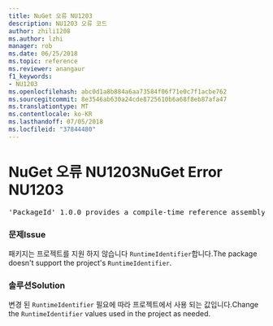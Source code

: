 ```yaml
---
title: NuGet 오류 NU1203
description: NU1203 오류 코드
author: zhili1208
ms.author: lzhi
manager: rob
ms.date: 06/25/2018
ms.topic: reference
ms.reviewer: anangaur
f1_keywords:
- NU1203
ms.openlocfilehash: abc0d1a8b884a6aa73584f06f71e0c7f1acbe762
ms.sourcegitcommit: 8e3546ab630a24cde8725610b6a68f8eb87afa47
ms.translationtype: MT
ms.contentlocale: ko-KR
ms.lasthandoff: 07/05/2018
ms.locfileid: "37844480"
---
```

# <a name="nuget-error-nu1203"></a><span data-ttu-id="36e61-103">NuGet 오류 NU1203</span><span class="sxs-lookup"><span data-stu-id="36e61-103">NuGet Error NU1203</span></span>

<pre>'PackageId' 1.0.0 provides a compile-time reference assembly for 'Foo.dll' on 'TargetFramework', but there is no compatible run-time assembly.</pre>

### <a name="issue"></a><span data-ttu-id="36e61-104">문제</span><span class="sxs-lookup"><span data-stu-id="36e61-104">Issue</span></span>
<span data-ttu-id="36e61-105">패키지는 프로젝트를 지원 하지 않습니다 `RuntimeIdentifier`합니다.</span><span class="sxs-lookup"><span data-stu-id="36e61-105">The package doesn't support the project's `RuntimeIdentifier`.</span></span> 

### <a name="solution"></a><span data-ttu-id="36e61-106">솔루션</span><span class="sxs-lookup"><span data-stu-id="36e61-106">Solution</span></span>
<span data-ttu-id="36e61-107">변경 된 `RuntimeIdentifier` 필요에 따라 프로젝트에서 사용 되는 값입니다.</span><span class="sxs-lookup"><span data-stu-id="36e61-107">Change the `RuntimeIdentifier` values used in the project as needed.</span></span>